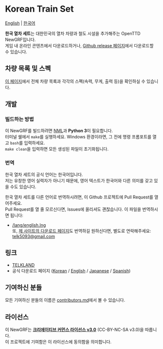 # Korean Train Set
[English](./README.md) | [한국어](./README.ko.md)

**한국 열차 세트**는 대한민국의 열차 차량과 철도 시설을 추가해주는 OpenTTD NewGRF입니다.  
게임 내 온라인 콘텐츠에서 다운로드하거나, [Github release 페이지](https://github.com/KoreanGRF/KoreanTrainSet/releases)에서 다운로드할 수 있습니다.

## 차량 목록 및 스펙
[이 페이지](https://github.com/KoreanGRF/KoreanTrainSet/blob/master/docs/download_page/korean.md)에서 전체 차량 목록과 각각의 스펙(속력, 무게, 출력 등)을 확인하실 수 있습니다.

## 개발
### 빌드하는 방법
이 NewGRF를 빌드하려면 [NML](http://bundles.openttdcoop.org/nml/releases/LATEST/)과 **Python 3**이 필요합니다.  
터미널 쉘에서 ``make``를 실행하세요. Windows 환경이라면, 그 전에 명령 프롬포트를 열고 ``bash``를 입력하세요.  
``make clean``을 입력하면 모든 생성된 파일이 초기화됩니다.

### 번역
한국 열차 세트의 공식 언어는 한국어입니다.  
저는 유창한 영어 실력자가 아니기 때문에, 영어 텍스트가 한국어와 다른 의미를 갖고 있을 수도 있습니다.

한국 열차 세트를 다른 언어로 번역하시려면, 이 Github 프로젝트에 Pull Request를 열어주세요.  
Pull Request를 열 줄 모르신다면, Issues에 올리셔도 괜찮습니다.
이 파일을 번역하시면 됩니다:
- [/lang/english.lng](https://github.com/KoreanGRF/KoreanTrainSet/blob/master/lang/english.lng)  
또, [제 사이트의 다운로드 페이지](https://telk.kr/ottd/newgrf/ko_train_set?lang=en)도 번역하길 원하신다면, 별도로 연락해주세요: telk5093@gmail.com

## 링크
- [TELKLAND](http://telk.kr)
- 공식 다운로드 페이지 ([Korean](https://telk.kr/ottd/newgrf/ko_train_set/?lang=kr) / [English](https://telk.kr/ottd/newgrf/ko_train_set/?lang=en) / [Japanese](https://telk.kr/ottd/newgrf/ko_train_set/?lang=jp) / [Spanish](https://telk.kr/ottd/newgrf/ko_train_set/?lang=es))

## 기여하신 분들
모든 기여하신 분들의 이름은 [contributors.md](https://github.com/KoreanGRF/KoreanTrainSet/blob/master/docs/contributors.md)에서 볼 수 있습니다.

## 라이선스
이 NewGRF는 **[크리에이티브 커먼스 라이선스 v3.0](https://creativecommons.org/licenses/by-nc-sa/3.0/)** (CC-BY-NC-SA v3.0)을 따릅니다.  
이 프로젝트에 기여함은 이 라이선스에 동의함을 의미합니다.